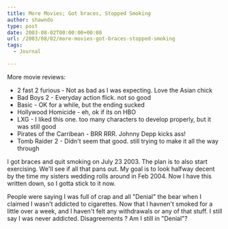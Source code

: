 ```yaml
---
title: More Movies; Got braces, Stopped Smoking
author: shawndo
type: post
date: 2003-08-02T00:00:00+00:00
url: /2003/08/02/more-movies-got-braces-stopped-smoking
tags:
  - Journal

---
```

More movie reviews:  
- 2 fast 2 furious - Not as bad as I was expecting. Love the Asian chick  
- Bad Boys 2 - Everyday action flick. not so good  
- Basic - OK for a while, but the ending sucked  
- Hollywood Homicide - eh, ok if its on HBO  
- LXG - I liked this one. too many characters to develop properly, but it was still good  
- Pirates of the Carribean - BRR RRR. Johnny Depp kicks ass!  
- Tomb Raider 2 - Didn't seem that good. still trying to make it all the way through

I got braces and quit smoking on July 23 2003. The plan is to also start exercising. We'll see if all that pans out. My goal is to look halfway decent by the time my sisters wedding rolls around in Feb 2004. Now I have this written down, so I gotta stick to it now.  

People were saying I was full of crap and all "Denial" the bear when I claimed I wasn't addicted to cigarettes. Now that I havnen't smoked for a little over a week, and I haven't felt any withdrawals or any of that stuff. I still say I was never addicted. Disagreements ? Am I still in "Denial"?